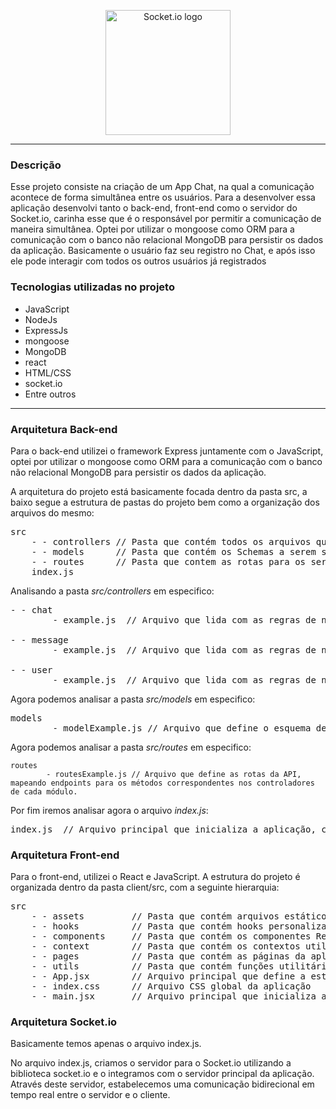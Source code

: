 <p align="center">
  <a href="http://nestjs.com/" target="blank"><img src="https://ik.imagekit.io/ably/ghost/prod/2021/03/socket-io-logo-1.jpeg?tr=w-1728,q-50" width="200" alt="Socket.io logo" /></a>
</p>

---

### Descrição

Esse projeto consiste na criação de um App Chat, na qual a comunicação acontece de forma simultânea entre os usuários. Para a desenvolver essa aplicação desenvolvi tanto o back-end, front-end como o servidor do Socket.io, carinha esse que é o responsável por permitir a comunicação de maneira simultânea. Optei por utilizar o mongoose como ORM para a comunicação com o banco não relacional MongoDB para persistir os dados da aplicação. Basicamente o usuário faz seu registro no Chat, e após isso ele pode interagir com todos os outros usuários já registrados

### Tecnologias utilizadas no projeto

- JavaScript
- NodeJs
- ExpressJs
- mongoose
- MongoDB
- react
- HTML/CSS
- socket.io
- Entre outros

---

### Arquitetura Back-end

Para o back-end utilizei o framework Express juntamente com o JavaScript, optei por utilizar o mongoose como ORM para a comunicação com o banco não relacional MongoDB para persistir os dados da aplicação.

A arquitetura do projeto está basicamente focada dentro da pasta src, a baixo segue a estrutura de pastas do projeto bem como a organização dos arquivos do mesmo:

<pre style="overflow-x: auto; max-width: 1000px; white-space: pre;">
src
    - - controllers // Pasta que contém todos os arquivos que lidam com a lógica da aplicação, regras de negócios e tratamento de dados da aplicação
    - - models      // Pasta que contém os Schemas a serem seguidos para a entrada de dados da aplicação
    - - routes      // Pasta que contem as rotas para os serviços
    index.js
</pre>

Analisando a pasta <i>src/controllers</i> em especifico:

<pre style="overflow-x: auto; max-width: 1000px; white-space: pre;">
- - chat
        - example.js  // Arquivo que lida com as regras de negócio do módulo chat

- - message
        - example.js  // Arquivo que lida com as regras de negócio do módulo message

- - user
        - example.js  // Arquivo que lida com as regras de negócio do módulo user
</pre>

Agora podemos analisar a pasta <i>src/models</i> em especifico:

<pre style="overflow-x: auto; max-width: 1000px; white-space: pre;">
models
        - modelExample.js // Arquivo que define o esquema de dados e os atributos que cada módulo deve possuir.   
</pre>

Agora podemos analisar a pasta <i>src/routes</i> em especifico:

```
routes
        - routesExample.js // Arquivo que define as rotas da API, mapeando endpoints para os métodos correspondentes nos controladores de cada módulo.

```

Por fim iremos analisar agora o arquivo <i>index.js</i>:

<pre style="overflow-x: auto; max-width: 1000px; white-space: pre;">
index.js  // Arquivo principal que inicializa a aplicação, configura o servidor e carrega as rotas e middleware necessários.
</pre>

### Arquitetura Front-end

Para o front-end, utilizei o React e JavaScript. A estrutura do projeto é organizada dentro da pasta client/src, com a seguinte hierarquia:

<pre style="overflow-x: auto; max-width: 1000px; white-space: pre;">
src
    - - assets         // Pasta que contém arquivos estáticos, como imagens, fontes, etc.
    - - hooks          // Pasta que contém hooks personalizados reutilizáveis em diferentes componentes
    - - components     // Pasta que contém os componentes React da aplicação
    - - context        // Pasta que contém os contextos utilizados para gerenciar o estado global da aplicação
    - - pages          // Pasta que contém as páginas da aplicação, compostas por diferentes componentes
    - - utils          // Pasta que contém funções utilitárias reutilizáveis em diferentes partes da aplicação
    - - App.jsx        // Arquivo principal que define a estrutura da aplicação e suas rotas
    - - index.css      // Arquivo CSS global da aplicação
    - - main.jsx       // Arquivo principal que inicializa a aplicação e renderiza o componente principal (App)
</pre>

### Arquitetura Socket.io

Basicamente temos apenas o arquivo index.js.

No arquivo index.js, criamos o servidor para o Socket.io utilizando a biblioteca socket.io e o integramos com o servidor principal da aplicação. Através deste servidor, estabelecemos uma comunicação bidirecional em tempo real entre o servidor e o cliente.
